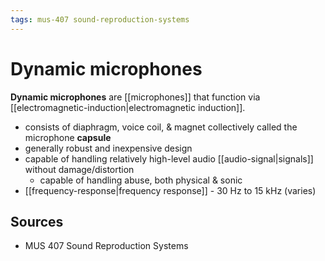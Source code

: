 ```yaml
---
tags: mus-407 sound-reproduction-systems
---
```


# Dynamic microphones

**Dynamic microphones** are [[microphones]] that function via [[electromagnetic-induction|electromagnetic induction]].

- consists of diaphragm, voice coil, & magnet collectively called the microphone **capsule**
- generally robust and inexpensive design
- capable of handling relatively high-level audio [[audio-signal|signals]] without damage/distortion
  - capable of handling abuse, both physical & sonic
- [[frequency-response|frequency response]] - 30 Hz to 15 kHz (varies)

## Sources

- MUS 407 Sound Reproduction Systems
